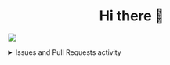<div align="center">
	<h1>Hi there 👋</h1>
	<!-- <img alt="Hi there 👋" src="https://readme-typing-svg.herokuapp.com?color=%23FFFFFF&size=30&center=true&vCenter=true&lines=Hi+there+%F0%9F%91%8B"> -->
	<!-- [![Typing SVG](https://readme-typing-svg.herokuapp.com?color=%23FFFFFF&vCenter=true&lines=Hi+there+%F0%9F%91%8B)](https://git.io/typing-svg) -->
</div>

<!-- Activity graph -->
![](https://activity-graph.herokuapp.com/graph?username=npanuhin&theme=react-dark&hide_border=true&area=true&hide_title=false&custom_title=My%20contributions%20on%20GitHub)


<details>
  <summary>Issues and Pull Requests activity</summary>
  
  <!--START_SECTION:activity-->
1. ❗️ Closed issue [#3](https://github.com/npanuhin/npanuhin/issues/3) in [npanuhin/npanuhin](https://github.com/npanuhin/npanuhin)
2. ❗️ Closed issue [#2](https://github.com/npanuhin/npanuhin/issues/2) in [npanuhin/npanuhin](https://github.com/npanuhin/npanuhin)
3. ❗️ Closed issue [#1](https://github.com/npanuhin/npanuhin/issues/1) in [npanuhin/npanuhin](https://github.com/npanuhin/npanuhin)
4. ❗️ Opened issue [#3](https://github.com/npanuhin/npanuhin/issues/3) in [npanuhin/npanuhin](https://github.com/npanuhin/npanuhin)
5. ❗️ Opened issue [#2](https://github.com/npanuhin/npanuhin/issues/2) in [npanuhin/npanuhin](https://github.com/npanuhin/npanuhin)
  <!--END_SECTION:activity-->
  
</details>

<!--
**npanuhin/npanuhin** is a ✨ _special_ ✨ repository because its `README.md` (this file) appears on your GitHub profile.

Here are some ideas to get you started:

- 🔭 I’m currently working on ...
- 🌱 I’m currently learning ...
- 👯 I’m looking to collaborate on ...
- 🤔 I’m looking for help with ...
- 💬 Ask me about ...
- 📫 How to reach me: ...
- 😄 Pronouns: ...
- ⚡ Fun fact: ...
-->

